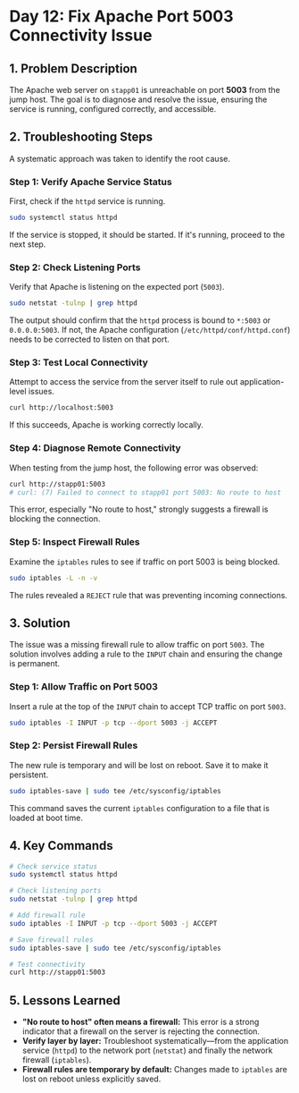 # Day 12: Fix Apache Port 5003 Connectivity Issue

## 1. Problem Description

The Apache web server on `stapp01` is unreachable on port **5003** from the jump host. The goal is to diagnose and resolve the issue, ensuring the service is running, configured correctly, and accessible.

## 2. Troubleshooting Steps

A systematic approach was taken to identify the root cause.

### Step 1: Verify Apache Service Status

First, check if the `httpd` service is running.

```bash
sudo systemctl status httpd
```

If the service is stopped, it should be started. If it's running, proceed to the next step.

### Step 2: Check Listening Ports

Verify that Apache is listening on the expected port (`5003`).

```bash
sudo netstat -tulnp | grep httpd
```

The output should confirm that the `httpd` process is bound to `*:5003` or `0.0.0.0:5003`. If not, the Apache configuration (`/etc/httpd/conf/httpd.conf`) needs to be corrected to listen on that port.

### Step 3: Test Local Connectivity

Attempt to access the service from the server itself to rule out application-level issues.

```bash
curl http://localhost:5003
```

If this succeeds, Apache is working correctly locally.

### Step 4: Diagnose Remote Connectivity

When testing from the jump host, the following error was observed:

```bash
curl http://stapp01:5003
# curl: (7) Failed to connect to stapp01 port 5003: No route to host
```

This error, especially "No route to host," strongly suggests a firewall is blocking the connection.

### Step 5: Inspect Firewall Rules

Examine the `iptables` rules to see if traffic on port 5003 is being blocked.

```bash
sudo iptables -L -n -v
```

The rules revealed a `REJECT` rule that was preventing incoming connections.

## 3. Solution

The issue was a missing firewall rule to allow traffic on port `5003`. The solution involves adding a rule to the `INPUT` chain and ensuring the change is permanent.

### Step 1: Allow Traffic on Port 5003

Insert a rule at the top of the `INPUT` chain to accept TCP traffic on port `5003`.

```bash
sudo iptables -I INPUT -p tcp --dport 5003 -j ACCEPT
```

### Step 2: Persist Firewall Rules

The new rule is temporary and will be lost on reboot. Save it to make it persistent.

```bash
sudo iptables-save | sudo tee /etc/sysconfig/iptables
```

This command saves the current `iptables` configuration to a file that is loaded at boot time.

## 4. Key Commands

```bash
# Check service status
sudo systemctl status httpd

# Check listening ports
sudo netstat -tulnp | grep httpd

# Add firewall rule
sudo iptables -I INPUT -p tcp --dport 5003 -j ACCEPT

# Save firewall rules
sudo iptables-save | sudo tee /etc/sysconfig/iptables

# Test connectivity
curl http://stapp01:5003
```

## 5. Lessons Learned

*   **"No route to host" often means a firewall:** This error is a strong indicator that a firewall on the server is rejecting the connection.
*   **Verify layer by layer:** Troubleshoot systematically—from the application service (`httpd`) to the network port (`netstat`) and finally the network firewall (`iptables`).
*   **Firewall rules are temporary by default:** Changes made to `iptables` are lost on reboot unless explicitly saved.